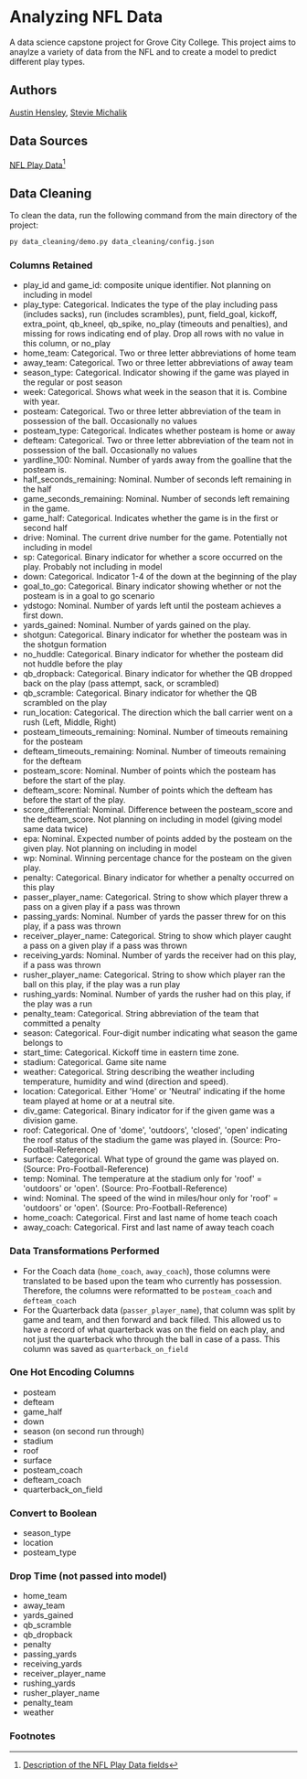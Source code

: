 # Analyzing NFL Data
 
A data science capstone project for Grove City College. This project aims to anaylze a variety of data from the NFL and to create a model to predict different play types.

## Authors

[Austin Hensley](https://austinhensley.com),
[Stevie Michalik](https://github.com/MichalikSJ21)

## Data Sources

[NFL Play Data](https://github.com/nflverse/nflverse-data/releases/tag/pbp)[^1]

## Data Cleaning

To clean the data, run the following command from the main directory of the project:  
```sh
py data_cleaning/demo.py data_cleaning/config.json
```

### Columns Retained

- play_id and game_id: composite unique identifier. Not planning on including in model
- play_type: Categorical. Indicates the type of the play including pass (includes sacks), run (includes scrambles), punt, field_goal, kickoff, extra_point, qb_kneel, qb_spike, no_play (timeouts and penalties), and missing for rows indicating end of play. Drop all rows with no value in this column, or no_play
- home_team: Categorical. Two or three letter abbreviations of home team
- away_team: Categorical. Two or three letter abbreviations of away team
- season_type: Categorical. Indicator showing if the game was played in the regular or post season
- week: Categorical. Shows what week in the season that it is. Combine with year.
- posteam: Categorical. Two or three letter abbreviation of the team in possession of the ball. Occasionally no values
- posteam_type: Categorical. Indicates whether posteam is home or away  
- defteam: Categorical. Two or three letter abbreviation of the team not in possession of the ball. Occasionally no values
- yardline_100: Nominal. Number of yards away from the goalline that the posteam is. 
- half_seconds_remaining: Nominal. Number of seconds left remaining in the half
- game_seconds_remaining: Nominal. Number of seconds left remaining in the game. 
- game_half: Categorical. Indicates whether the game is in the first or second half
- drive: Nominal. The current drive number for the game. Potentially not including in model
- sp: Categorical. Binary indicator for whether a score occurred on the play. Probably not including in model  
- down: Categorical. Indicator 1-4 of the down at the beginning of the play  
- goal_to_go: Categorical. Binary indicator showing whether or not the posteam is in a goal to go scenario
- ydstogo: Nominal. Number of yards left until the posteam achieves a first down. 
- yards_gained: Nominal. Number of yards gained on the play.   
- shotgun: Categorical. Binary indicator for whether the posteam was in the shotgun formation  
- no_huddle: Categorical. Binary indicator for whether the posteam did not huddle before the play
- qb_dropback: Categorical. Binary indicator for whether the QB dropped back on the play (pass attempt, sack, or scrambled)  
- qb_scramble: Categorical. Binary indicator for whether the QB scrambled on the play
- run_location: Categorical. The direction which the ball carrier went on a rush (Left, Middle, Right)  
- posteam_timeouts_remaining: Nominal. Number of timeouts remaining for the posteam
- defteam_timeouts_remaining: Nominal. Number of timeouts remaining for the defteam  
- posteam_score: Nominal. Number of points which the posteam has before the start of the play.   
- defteam_score: Nominal. Number of points which the defteam has before the start of the play.
- score_differential: Nominal. Difference between the posteam_score and the defteam_score. Not planning on including in model (giving model same data twice)
- epa: Nominal. Expected number of points added by the posteam on the given play. Not planning on including in model
- wp: Nominal. Winning percentage chance for the posteam on the given play. 
- penalty: Categorical. Binary indicator for whether a penalty occurred on this play  
- passer_player_name: Categorical. String to show which player threw a pass on a given play if a pass was thrown  
- passing_yards: Nominal. Number of yards the passer threw for on this play, if a pass was thrown
- receiver_player_name: Categorical. String to show which player caught a pass on a given play if a pass was thrown
- receiving_yards: Nominal. Number of yards the receiver had on this play, if a pass was thrown
- rusher_player_name: Categorical. String to show which player ran the ball on this play, if the play was a run play
- rushing_yards: Nominal. Number of yards the rusher had on this play, if the play was a run  
- penalty_team: Categorical. String abbreviation of the team that committed a penalty
- season: Categorical. Four-digit number indicating what season the game belongs to
- start_time: Categorical. Kickoff time in eastern time zone.
- stadium: Categorical. Game site name
- weather: Categorical. String describing the weather including temperature, humidity and wind (direction and speed). 
- location: Categorical. Either 'Home' or 'Neutral' indicating if the home team played at home or at a neutral site. 
- div_game: Categorical. Binary indicator for if the given game was a division game.
- roof: Categorical. One of 'dome', 'outdoors', 'closed', 'open' indicating the roof status of the stadium the game was played in. (Source: Pro-Football-Reference)
- surface: Categorical. What type of ground the game was played on. (Source: Pro-Football-Reference)
- temp: Nominal. The temperature at the stadium only for 'roof' = 'outdoors' or 'open'. (Source: Pro-Football-Reference)
- wind: Nominal. The speed of the wind in miles/hour only for 'roof' = 'outdoors' or 'open'. (Source: Pro-Football-Reference)
- home_coach: Categorical. First and last name of home teach coach
- away_coach:  Categorical. First and last name of away teach coach  

### Data Transformations Performed
- For the Coach data (`home_coach`, `away_coach`), those columns were translated to be based upon the team who currently has possession. Therefore, the columns were reformatted to be `posteam_coach` and `defteam_coach`
- For the Quarterback data (`passer_player_name`), that column was split by game and team, and then forward and back filled. This allowed us to have a record of what quarterback was on the field on each play, and not just the quarterback who through the ball in case of a pass. This column was saved as `quarterback_on_field`

### One Hot Encoding Columns
- posteam
- defteam
- game_half
- down
- season (on second run through)
- stadium
- roof
- surface
- posteam_coach
- defteam_coach
- quarterback_on_field

### Convert to Boolean
- season_type
- location
- posteam_type

### Drop Time (not passed into model)
- home_team
- away_team
- yards_gained
- qb_scramble
- qb_dropback
- penalty
- passing_yards
- receiving_yards
- receiver_player_name
- rushing_yards
- rusher_player_name
- penalty_team
- weather

### Footnotes
[^1]: [Description of the NFL Play Data fields](https://www.nflfastr.com/articles/field_descriptions.html)

